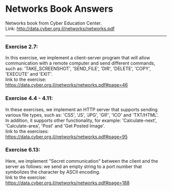 # Networks Book Answers
Networks book from Cyber Education Center.\
Link: http://data.cyber.org.il/networks/networks.pdf
***
### Exercise 2.7:
In this exercise, we implement a client-server program that will allow communication with a remote computer and send different commands,  such as: 'TAKE_SCREENSHOT', 'SEND_FILE', 'DIR', 'DELETE', 'COPY', 'EXECUTE' and 'EXIT'.\
link to the exercise: https://data.cyber.org.il/networks/networks.pdf#page=46
### Exercise 4.4 - 4.11: 
In these exercises, we implement an HTTP server that supports sending various file types, such as: 'CSS', 'JS', 'JPG', 'GIF', 'ICO' and 'TXT/HTML'.\
In addition, it supports other functionality, for example: 'Calculate-next', 'Calculate-area', 'Post' and 'Get Posted Image'.\
link to the exercises: https://data.cyber.org.il/networks/networks.pdf#page=95
### Exercise 6.13:
Here, we implement "Secret communication" between the client and the server as follows: we send an empty string to a port number that symbolizes the character by ASCII encoding.\
link to the exercise: https://data.cyber.org.il/networks/networks.pdf#page=188
